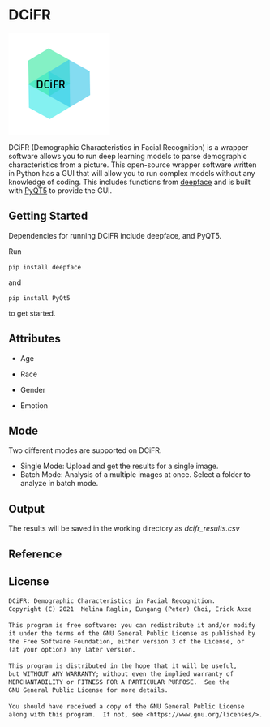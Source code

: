 # DCiFR

![](https://github.com/peter1125/DCiFR/blob/main/logo.png)

DCiFR (Demographic Characteristics in Facial Recognition) is a wrapper software allows you to run deep learning models to parse demographic characteristics from a picture. This open-source wrapper software written in Python has a GUI that will allow you to run complex models without any knowledge of coding. This includes functions from [deepface](https://github.com/serengil/deepface) and is built with [PyQT5](https://pypi.org/project/PyQt5/) to provide the GUI.

## Getting Started

Dependencies for running DCiFR include deepface, and PyQT5.

Run
```
pip install deepface
```
and 
```
pip install PyQt5
```
to get started. 

## Attributes

+ Age

+ Race

+ Gender

+ Emotion


## Mode

Two different modes are supported on DCiFR. 

+ Single Mode: Upload and get the results for a single image. 
+ Batch Mode: Analysis of a multiple images at once. Select a folder to analyze in batch mode.


## Output
The results will be saved in the working directory as *dcifr_results.csv*

## Reference

## License

    DCiFR: Demographic Characteristics in Facial Recognition.
    Copyright (C) 2021  Melina Raglin, Eungang (Peter) Choi, Erick Axxe

    This program is free software: you can redistribute it and/or modify
    it under the terms of the GNU General Public License as published by
    the Free Software Foundation, either version 3 of the License, or
    (at your option) any later version.

    This program is distributed in the hope that it will be useful,
    but WITHOUT ANY WARRANTY; without even the implied warranty of
    MERCHANTABILITY or FITNESS FOR A PARTICULAR PURPOSE.  See the
    GNU General Public License for more details.

    You should have received a copy of the GNU General Public License
    along with this program.  If not, see <https://www.gnu.org/licenses/>.
